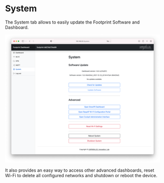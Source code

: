 # System

The System tab allows to easily update the Footprint Software and Dashboard.

![dashboard_system](../img/dashboard_system.png)

It also provides an easy way to access other advanced dashboards, reset Wi-Fi to delete all configured networks and shutdown or reboot the device.
